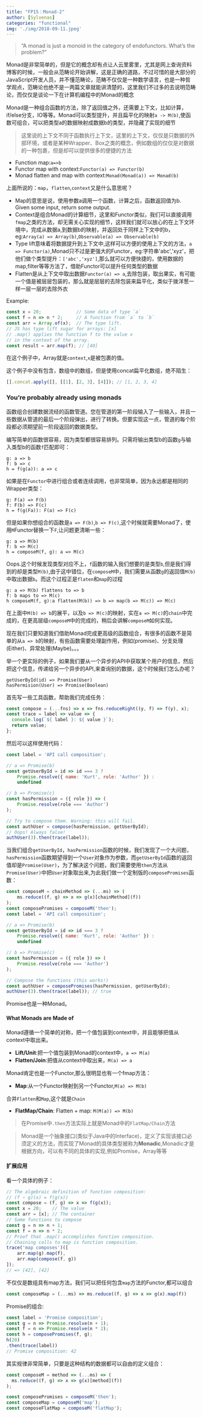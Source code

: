 ```yaml
---
title: "FP15：Monad-2"
author: [Sylvenas]
categories: "functional"
img: './img/2018-09-11.jpeg'
---
```


> “A monad is just a monoid in the category of endofunctors. What’s the problem?”

Monad是非常简单的，但是它的概念却有点让人云里雾里，尤其是网上查询资料博客的时候，一般会从范畴论开始讲解，这是正确的道路，不过可惜的是大部分的JavaScript开发人员，并不懂范畴论，范畴不仅仅是一种数学语言，也是一种哲学观点，范畴论也绝不是一两篇文章就能讲清楚的，这里我们不过多的去说明范畴论，而仅仅是谈论一下在计算机编程中的Monad的概念

Monad是一种组合函数的方法，除了返回值之外，还需要上下文，比如计算，if/else分支，IO等等。Monad可以类型提升，并且扁平化的映射`a -> M(b)`,使函数可组合，可以把类型a的数据映射成数据b的类型，并隐藏了实现的细节

>这里说的上下文不同于函数执行上下文，这里的上下文，仅仅是只数据的外部环境，或者是某种Wrapper、Box之类的概念，例如数组的仅仅是对数据的一种包裹，但是却可以提供很多的便捷的方法

* Function map:`a=>b`
* Functor map with context:`Functor(a) => Functor(b)`
* Monad flatten and map with context:`Monad(Monad(a)) => Monad(b)`

上面所说的：`map`，`flatten`,`context`又是什么意思呢？

* Map的意思是说，使用参数a调用一个函数，计算之后，函数返回值为b. Given some input, return some output.
* Context是组合Monad的计算细节，这里和Functor类似，我们可以直接调用`fmap`之类的方法，却无需关心实现的细节，这样我们就可以放心的在上下文环境中，完成从数据a,到数据b的映射，并返回处于同样上下文中的b，eg:`Array(a) => Array(b)`,`Observable(a) => Observable(b)`
* Type lift意味着将数据提升到上下文中,这样可以方便的使用上下文的方法，`a => Functor(a)`,Monad只不过是更强大的Functor，eg:字符串'abc','xyz'，把他们做个类型提升：`['abc','xyz']`,那么就可以方便快捷的，使用数据的map,filter等等方法了，借助Functor可以提升任何类型的数据
* Flatten是从上下文中取出数据`Functor(a) => a`,去除包装，取出果实，有可能一个值是被层层包装的，那么就是层层的去除包装来扁平化，类似于拨洋葱一样一层一层的去除外衣

Example:
``` js
const x = 20;             // Some data of type `a`
const f = n => n * 2;     // A function from `a` to `b`
const arr = Array.of(x);  // The type lift.
// JS has type lift sugar for arrays: [x]
// .map() applies the function f to the value x
// in the context of the array.
const result = arr.map(f); // [40]
```
在这个例子中，Array就是`context`,`x`是被包裹的值。

这个例子中没有包含，数组中的数组，但是使用concat扁平化数组，绝不陌生：
``` js
[].concat.apply([], [[1], [2, 3], [4]]); // [1, 2, 3, 4]
```
### You’re probably already using monads
函数组合创建数据流经的函数管道。您在管道的第一阶段输入了一些输入，并且一些数据从管道的最后一个阶段弹出，进行了转换。但要实现这一点，管道的每个阶段都必须期望前一阶段返回的数据类型。

编写简单的函数很容易，因为类型都很容易排列。只需将输出类型b的函数`g`与输入类型b的函数`f`匹配即可：
```
g: a => b
f: b => c
h = f(g(a)): a => c
```

如果是在`Functor`中进行组合或者连续调用，也非常简单，因为永远都是相同的Wrapper类型：
```
g: F(a) => F(b)
f: F(b) => F(c)
h = f(g(Fa)): F(a) => F(c)
```

但是如果你想组合的函数是`a => F(b)`,`b => F(c)`,这个时候就需要Monad了，使用`M`Functor替换一下`F`,让问题更清晰一些：
```
g: a => M(b)
f: b => M(c)
h = composeM(f, g): a => M(c)
```

Oops.这个时候发现类型对应不上，`f`函数的输入我们想要的是类型`b`,但是我们得到的却是类型`M(b)`,由于这中错位，在`composeM`中，我们需要从函数`g`的返回值`M(b)`中取出数据`b`。而这个过程正是`flaten`和`map`的过程
```
g: a => M(b) flattens to => b
f: b maps to => M(c)
h composeM(f, g):a flatten(M(b)) => b => map(b => M(c)) => M(c)
```
在上面中`M(b) => b`的展平，以及`b => M(c)`的映射，实在`a => M(c)`的`chain`中完成的，在更高层级`composeM`中的完成的，稍后会讲解`composeM`如何实现。

现在我们只要知道我们借助Monad完成更高级的函数组合，有很多的函数不是简单的从`a => b`的映射，有些函数需要处理副作用，例如(promise)、分支处理(Either)、异常处理(Maybe)。。。

举一个更实际的例子，如果我们要从一个异步的API中获取某个用户的信息，然后把这个信息，传递给另一个异步的API,来查询别的数据，这个时候我们怎么办呢？
```
getUserById(id) => Promise(User)
hasPermision(User) => Promise(Boolean)
```
首先写一些工具函数，帮助我们完成任务：
``` js
const compose = (...fns) => x => fns.reduceRight((y, f) => f(y), x);
const trace = label => value => {
  console.log(`${ label }: ${ value }`);
  return value;
};
```
然后可以这样使用代码：
``` js
const label = 'API call composition';

// a => Promise(b)
const getUserById = id => id === 3 ?
    Promise.resolve({ name: 'Kurt', role: 'Author' }) :
    undefined

// b => Promise(c)
const hasPermission = ({ role }) => (
    Promise.resolve(role === 'Author')
);

// Try to compose them. Warning: this will fail.
const authUser = compose(hasPermission, getUserById);
// Oops! Always false!
authUser(3).then(trace(label));
```
当我们组合`getUserById`，`hasPermission`函数的时候，我们发现了一个大问题，`hasPermission`函数期望得到一个`User`对象作为参数，而`getUserById`函数的返回值却是`Promise(User)`，为了解决这个问题，我们需要使用`then`方法从`Promise(User)`中把`User`对象取出来,为此我们做一个定制版的`composePromises`函数：
``` js
const composeM = chainMethod => (...ms) => (
    ms.reduce((f, g) => x => g(x)[chainMethod](f))
);
const composePromises = composeM('then');
const label = 'API call composition';

// a => Promise(b)
const getUserById = id => id === 3 ?
    Promise.resolve({ name: 'Kurt', role: 'Author' }) :
    undefined

// b => Promise(c)
const hasPermission = ({ role }) => (
    Promise.resolve(role === 'Author')
);

// Compose the functions (this works!)
const authUser = composePromises(hasPermission, getUserById);
authUser(3).then(trace(label)); // true
```
Promise也是一种Monad。

#### What Monads are Made of
Monad遵循一个简单的对称，把一个值包装到context中，并且能够把值从context中取出来。

* **Lift/Unit**:把一个值包装到Monad的context中，`a => M(a)`
* **Flatten/Join**:把值从context中取出来，`M(a) => a`

Monad肯定也是一个Functor,那么很明显也有一个fmap方法：
* **Map**:从一个Functor映射到另一个Functor,`M(a) => M(b)`

合并`Flatten`和`Map`,这个就是`Chain`
* **FlatMap/Chain**: Flatten + map: `M(M(a)) => M(b)`

>在Promise中`.then`方法实际上就是Monad中的`FlatMap/Chain`方法

>Monad是一个抽象接口(类似于Java中的Interface)，定义了实现该接口必须定义的方法，而实现了Monad的具体类型被称为**Monadic**,Monadic才是根据方向，可以有不同的具体的实现,例如Promise，Array等等

#### 扩展应用
看一个具体的例子：
``` js
// The algebraic definition of function composition:
// (f ∘ g)(x) = f(g(x))
const compose = (f, g) => x => f(g(x));
const x = 20;    // The value
const arr = [x]; // The container
// Some functions to compose
const g = n => n + 1;
const f = n => n * 2;
// Proof that .map() accomplishes function composition.
// Chaining calls to map is function composition.
trace('map composes')([
    arr.map(g).map(f),
    arr.map(compose(f, g))
]);
// => [42], [42]
```
不仅仅是数组具有map方法，我们可以把任何包含`map`方法的Functor,都可以组合
``` js
const composeMap = (...ms) => ms.reduce((f, g) => x => g(x).map(f))
```
Promise的组合:
``` js
const label = 'Promise composition';
const g = n => Promise.resolve(n + 1);
const f = n => Promise.resolve(n * 2);
const h = composePromises(f, g);
h(20)
.then(trace(label))
// Promise composition: 42
```

其实规律非常简单，只要是这种结构的数据都可以自由的定义组合：
``` js
const composeM = method => (...ms) => (
  ms.reduce((f, g) => x => g(x)[method](f))
);

const composePromises = composeM('then');
const composeMap = composeM('map');
const composeFlatMap = composeM('flatMap');
```